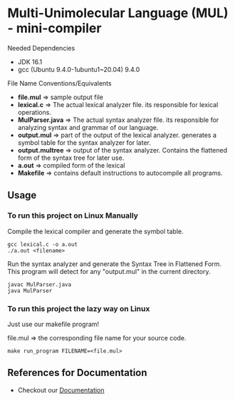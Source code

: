 # Multi-Unimolecular Language (MUL) - mini-compiler

Needed Dependencies
- JDK 16.1
- gcc (Ubuntu 9.4.0-1ubuntu1~20.04) 9.4.0

File Name Conventions/Equivalents
- **file.mul** => sample output file
- **lexical.c** => The actual lexical analyzer file. its responsible for lexical operations. 
- **MulParser.java** => The actual syntax analyzer file. its responsible for analyzing syntax and grammar of our language.
- **output.mul** => part of the output of the lexical analyzer. generates  a symbol table for the syntax analyzer for later.
- **output.multree** => output of the syntax analyzer. Contains the flattened form of the syntax tree for later use.
- **a.out** => compiled form of the lexical
- **Makefile** => contains default instructions to autocompile all programs.
 
## Usage
### To run this project on Linux Manually

Compile the lexical compiler and generate the symbol table.
```shell
gcc lexical.c -o a.out
./a.out <filename>
```

Run the syntax analyzer and generate the Syntax Tree in Flattened Form.
This program will detect for any "output.mul" in the current directory.

```shell
javac MulParser.java
java MulParser
```
### To run this project the lazy way on Linux

Just use our makefile program!

file.mul => the corresponding file name for your source code.
```shell
make run_program FILENAME=<file.mul>
```


## References for Documentation
- Checkout our [Documentation](https://docs.google.com/document/d/1jL--KCBrAb3tdpe1NQFmuw6aDuBinwDqdtXAIhM-xTw/edit?usp=sharing)

